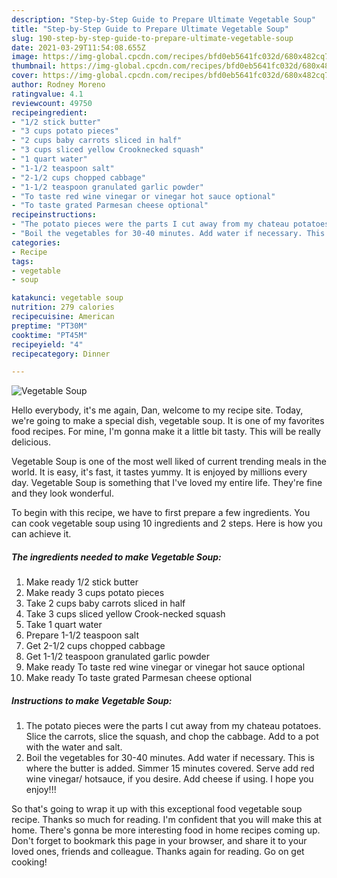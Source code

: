 ```yaml
---
description: "Step-by-Step Guide to Prepare Ultimate Vegetable Soup"
title: "Step-by-Step Guide to Prepare Ultimate Vegetable Soup"
slug: 190-step-by-step-guide-to-prepare-ultimate-vegetable-soup
date: 2021-03-29T11:54:08.655Z
image: https://img-global.cpcdn.com/recipes/bfd0eb5641fc032d/680x482cq70/vegetable-soup-recipe-main-photo.jpg
thumbnail: https://img-global.cpcdn.com/recipes/bfd0eb5641fc032d/680x482cq70/vegetable-soup-recipe-main-photo.jpg
cover: https://img-global.cpcdn.com/recipes/bfd0eb5641fc032d/680x482cq70/vegetable-soup-recipe-main-photo.jpg
author: Rodney Moreno
ratingvalue: 4.1
reviewcount: 49750
recipeingredient:
- "1/2 stick butter"
- "3 cups potato pieces"
- "2 cups baby carrots sliced in half"
- "3 cups sliced yellow Crooknecked squash"
- "1 quart water"
- "1-1/2 teaspoon salt"
- "2-1/2 cups chopped cabbage"
- "1-1/2 teaspoon granulated garlic powder"
- "To taste red wine vinegar or vinegar hot sauce optional"
- "To taste grated Parmesan cheese optional"
recipeinstructions:
- "The potato pieces were the parts I cut away from my chateau potatoes. Slice the carrots, slice the squash, and chop the cabbage. Add to a pot with the water and salt."
- "Boil the vegetables for 30-40 minutes. Add water if necessary. This is where the butter is added. Simmer 15 minutes covered. Serve add red wine vinegar/ hotsauce, if you desire. Add cheese if using. I hope you enjoy!!!"
categories:
- Recipe
tags:
- vegetable
- soup

katakunci: vegetable soup 
nutrition: 279 calories
recipecuisine: American
preptime: "PT30M"
cooktime: "PT45M"
recipeyield: "4"
recipecategory: Dinner

---
```



![Vegetable Soup](https://img-global.cpcdn.com/recipes/bfd0eb5641fc032d/680x482cq70/vegetable-soup-recipe-main-photo.jpg)

Hello everybody, it's me again, Dan, welcome to my recipe site. Today, we're going to make a special dish, vegetable soup. It is one of my favorites food recipes. For mine, I'm gonna make it a little bit tasty. This will be really delicious.



Vegetable Soup is one of the most well liked of current trending meals in the world. It is easy, it's fast, it tastes yummy. It is enjoyed by millions every day. Vegetable Soup is something that I've loved my entire life. They're fine and they look wonderful.


To begin with this recipe, we have to first prepare a few ingredients. You can cook vegetable soup using 10 ingredients and 2 steps. Here is how you can achieve it.

<!--inarticleads1-->

##### The ingredients needed to make Vegetable Soup:

1. Make ready 1/2 stick butter
1. Make ready 3 cups potato pieces
1. Take 2 cups baby carrots sliced in half
1. Take 3 cups sliced yellow Crook-necked squash
1. Take 1 quart water
1. Prepare 1-1/2 teaspoon salt
1. Get 2-1/2 cups chopped cabbage
1. Get 1-1/2 teaspoon granulated garlic powder
1. Make ready To taste red wine vinegar or vinegar hot sauce optional
1. Make ready To taste grated Parmesan cheese optional




<!--inarticleads2-->

##### Instructions to make Vegetable Soup:

1. The potato pieces were the parts I cut away from my chateau potatoes. Slice the carrots, slice the squash, and chop the cabbage. Add to a pot with the water and salt.
1. Boil the vegetables for 30-40 minutes. Add water if necessary. This is where the butter is added. Simmer 15 minutes covered. Serve add red wine vinegar/ hotsauce, if you desire. Add cheese if using. I hope you enjoy!!!




So that's going to wrap it up with this exceptional food vegetable soup recipe. Thanks so much for reading. I'm confident that you will make this at home. There's gonna be more interesting food in home recipes coming up. Don't forget to bookmark this page in your browser, and share it to your loved ones, friends and colleague. Thanks again for reading. Go on get cooking!

